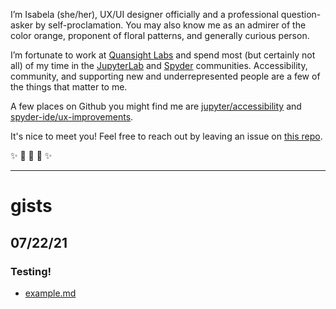 I’m Isabela (she/her), UX/UI designer officially and a professional question-asker by 
self-proclamation. You may also know me as an admirer of the color orange, 
proponent of floral patterns, and generally curious person.

I’m fortunate to work at [Quansight Labs](https://labs.quansight.org/) and spend 
most (but certainly not all) of my time in the [JupyterLab](https://github.com/jupyterlab/jupyterlab/) 
and [Spyder](https://github.com/spyder-ide/spyder) communities. Accessibility, 
community, and supporting new and underrepresented people are a few of the 
things that matter to me.

A few places on Github you might find me are [jupyter/accessibility](https://github.com/jupyter/accessibility/) 
and [spyder-ide/ux-improvements](https://github.com/spyder-ide/ux-improvements/).

It's nice to meet you! Feel free to reach out by leaving an issue on [this repo](https://github.com/isabela-pf/isabela-pf).

✨ 🌱 🌻 🌱 ✨


<!--
**isabela-pf/isabela-pf** is a ✨ _special_ ✨ repository because its `README.md` (this file) appears on your GitHub profile.

Here are some ideas to get you started:

- 🔭 I’m currently working on ...
- 🌱 I’m currently learning ...
- 👯 I’m looking to collaborate on ...
- 🤔 I’m looking for help with ...
- 💬 Ask me about ...
- 📫 How to reach me: ...
- 😄 Pronouns: ...
- ⚡ Fun fact: ...
-->


---

# gists

## 07/22/21


### Testing!

* [example.md](example.md)

